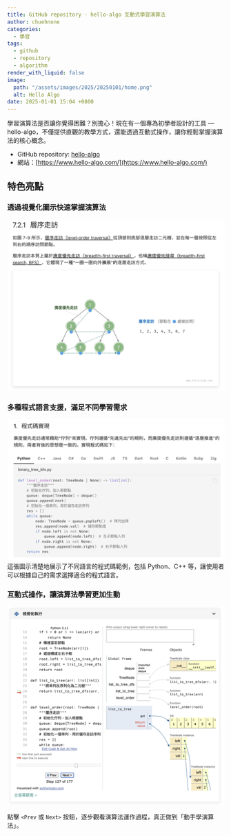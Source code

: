 ```yaml
---
title: GitHub repository - hello-algo 互動式學習演算法
author: chuehnone
categories:
  - 學習
tags:
  - github
  - repository
  - algorithm
render_with_liquid: false
image:
  path: "/assets/images/2025/20250101/home.png"
  alt: Hello Algo
date: 2025-01-01 15:04 +0800
---
```


學習演算法是否讓你覺得困難？別擔心！現在有一個專為初學者設計的工具 — hello-algo，不僅提供直觀的教學方式，還能透過互動式操作，讓你輕鬆掌握演算法的核心概念。

- GitHub repository: [hello-algo](https://github.com/krahets/hello-algo)
- 網站：[https://www.hello-algo.com/](https://www.hello-algo.com/)

## 特色亮點

### 透過視覺化圖示快速掌握演算法
![](/assets/images/2025/20250101/demo-1.png)

### 多種程式語言支援，滿足不同學習需求
![](/assets/images/2025/20250101/demo-2.png)
這張圖示清楚地展示了不同語言的程式碼範例，包括 Python、C++ 等，讓使用者可以根據自己的需求選擇適合的程式語言。

### 互動式操作，讓演算法學習更加生動
![](/assets/images/2025/20250101/demo-3.png)

點擊 `<Prev` 或 `Next>` 按鈕，逐步觀看演算法運作過程，真正做到「動手學演算法」。

